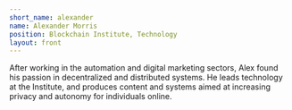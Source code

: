```yaml
---
short_name: alexander
name: Alexander Morris
position: Blockchain Institute, Technology
layout: front
---
```

After working in the automation and digital marketing sectors, Alex found his passion in decentralized and distributed systems. He leads technology at the Institute, and produces content and systems aimed at increasing privacy and autonomy for individuals online.